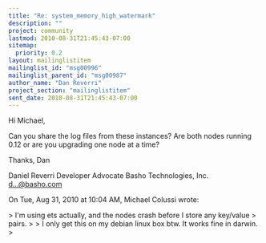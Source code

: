 ```yaml
---
title: "Re: system_memory_high_watermark"
description: ""
project: community
lastmod: 2010-08-31T21:45:43-07:00
sitemap:
  priority: 0.2
layout: mailinglistitem
mailinglist_id: "msg00996"
mailinglist_parent_id: "msg00987"
author_name: "Dan Reverri"
project_section: "mailinglistitem"
sent_date: 2010-08-31T21:45:43-07:00
---
```



Hi Michael,

Can you share the log files from these instances? Are both nodes running
0.12 or are you upgrading one node at a time?

Thanks,
Dan

Daniel Reverri
Developer Advocate
Basho Technologies, Inc.
d...@basho.com


On Tue, Aug 31, 2010 at 10:04 AM, Michael Colussi wrote:

&gt; I'm using ets actually, and the nodes crash before I store any key/value
&gt; pairs.
&gt;
&gt; I only get this on my debian linux box btw. It works fine in darwin.
&gt;

